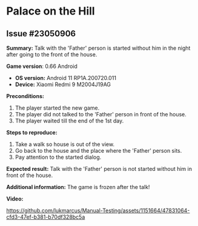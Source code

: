 # Palace on the Hill

## Issue #23050906

**Summary:** Talk with the 'Father' person is started without him in the night after going to the front of the house.

**Game version**: 0.66 Android

- **OS version:** Android 11 RP1A.200720.011
- **Device:** Xiaomi Redmi 9 M2004J19AG

**Preconditions:**

1. The player started the new game.
2. The player did not talked to the 'Father' person in front of the house.
3. The player waited till the end of the 1st day.

**Steps to reproduce:**

1. Take a walk so house is out of the view.
2. Go back to the house and the place where the 'Father' person sits.
3. Pay attention to the started dialog.

**Expected result:** Talk with the 'Father' person is not started without him in front of the house.

**Additional information:** The game is frozen after the talk!

**Video:**

https://github.com/lukmarcus/Manual-Testing/assets/1151664/47831064-cfd3-47ef-b381-b70df328bc5a
